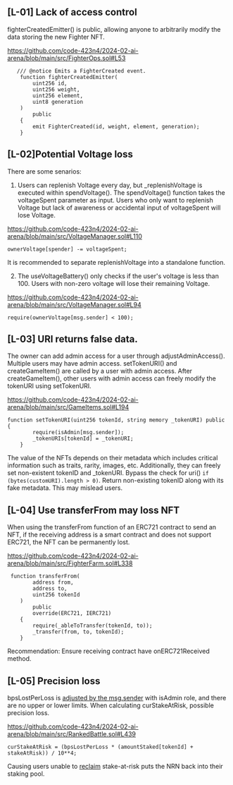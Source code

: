## [L-01] Lack of access control

fighterCreatedEmitter() is public, allowing anyone to arbitrarily modify the data storing the new Fighter NFT.

https://github.com/code-423n4/2024-02-ai-arena/blob/main/src/FighterOps.sol#L53
```
   /// @notice Emits a FighterCreated event.
    function fighterCreatedEmitter(
        uint256 id,
        uint256 weight,
        uint256 element,
        uint8 generation
    ) 
        public 
    {
        emit FighterCreated(id, weight, element, generation);
    }
```


## [L-02]Potential Voltage loss
There are some senarios:
1. Users can replenish Voltage every day, but _replenishVoltage is executed within spendVoltage().
 The spendVoltage() function takes the voltageSpent parameter as input. 
Users who only want to replenish Voltage but lack of awareness or accidental input of voltageSpent will lose Voltage.

https://github.com/code-423n4/2024-02-ai-arena/blob/main/src/VoltageManager.sol#L110
```
ownerVoltage[spender] -= voltageSpent;
```
It is recommended to separate replenishVoltage into a standalone function.

2. The useVoltageBattery() only checks if the user's voltage is less than 100. Users with non-zero voltage will lose their remaining Voltage.

https://github.com/code-423n4/2024-02-ai-arena/blob/main/src/VoltageManager.sol#L94
```
require(ownerVoltage[msg.sender] < 100);
```

## [L-03] URI returns false data.

The owner can add admin access for a user through adjustAdminAccess().
Multiple users may have admin access.
setTokenURI() and createGameItem() are called by a user with admin access.
After createGameItem(), other users with admin access can freely modify the tokenURI using setTokenURI.

https://github.com/code-423n4/2024-02-ai-arena/blob/main/src/GameItems.sol#L194
```
function setTokenURI(uint256 tokenId, string memory _tokenURI) public {
        require(isAdmin[msg.sender]);
        _tokenURIs[tokenId] = _tokenURI;
    }
```
The value of the NFTs depends on their metadata which includes critical information such as traits, rarity, images, etc.
Additionally, they can freely set non-existent tokenID and _tokenURI.
Bypass the check for uri() 
```if (bytes(customURI).length > 0)```.
Return non-existing tokenID along with its fake metadata.
This may mislead users. 

## [L-04] Use transferFrom may loss NFT

When using the transferFrom function of an ERC721 contract to send an NFT, if the receiving address is a smart contract and does not support ERC721, the NFT can be permanently lost.

https://github.com/code-423n4/2024-02-ai-arena/blob/main/src/FighterFarm.sol#L338
```
 function transferFrom(
        address from, 
        address to, 
        uint256 tokenId
    ) 
        public 
        override(ERC721, IERC721)
    {
        require(_ableToTransfer(tokenId, to));
        _transfer(from, to, tokenId);
    }
```
Recommendation:
Ensure receiving contract have  onERC721Received method.


## [L-05] Precision  loss
bpsLostPerLoss is [adjusted by the msg.sender](https://github.com/code-423n4/2024-02-ai-arena/blob/main/src/RankedBattle.sol#L226) with isAdmin role, and there are no upper or lower limits.
When calculating curStakeAtRisk, possible precision loss.

https://github.com/code-423n4/2024-02-ai-arena/blob/main/src/RankedBattle.sol#L439
```
curStakeAtRisk = (bpsLostPerLoss * (amountStaked[tokenId] + stakeAtRisk)) / 10**4;
```
Causing users unable to [reclaim](https://github.com/code-423n4/2024-02-ai-arena/blob/main/src/RankedBattle.sol#L461) stake-at-risk puts the NRN back into their staking pool.
